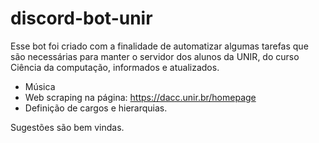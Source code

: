 # discord-bot-unir

Esse bot foi criado com a finalidade de automatizar algumas tarefas que são necessárias para manter o servidor dos alunos da UNIR, do curso Ciência da computação, informados 
e atualizados.

- Música
- Web scraping na página: https://dacc.unir.br/homepage
- Definição de cargos e hierarquias.

Sugestões são bem vindas.
